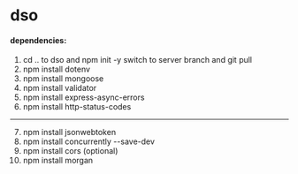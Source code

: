 # dso

#### dependencies:
1. cd .. to dso and 
    npm init -y
    switch to server branch and git pull
2. npm install dotenv
3. npm install mongoose
4. npm install validator
5. npm install express-async-errors
6. npm install http-status-codes

---------------------------------------

7. npm install jsonwebtoken
8. npm install concurrently --save-dev
9. npm install cors (optional)
10. npm install morgan